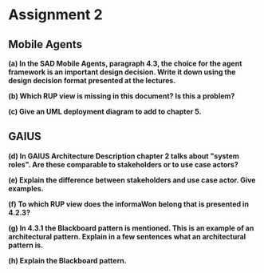 # Assignment 2

## Mobile Agents

**(a) In the SAD Mobile Agents, paragraph 4.3, the choice for the agent framework is an important design decision. Write it down using the design decision format presented at the lectures.**



**(b) Which RUP view is missing in this document? Is this a problem?**



**(c) Give an UML deployment diagram to add to chapter 5.**



## GAIUS

**(d) In GAIUS Architecture Description chapter 2 talks about "system roles". Are these comparable to stakeholders or to use case actors?**



**(e) Explain the difference between stakeholders and use case actor. Give examples.**



**(f) To which RUP view does the informaWon belong that is presented in 4.2.3?**



**(g) In 4.3.1 the Blackboard pattern is mentioned. This is an example of an architectural pattern. Explain in a few sentences what an architectural pattern is.**



**(h) Explain the Blackboard pattern.**



